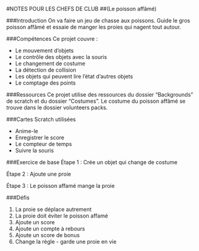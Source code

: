 #NOTES POUR LES CHEFS DE CLUB
##(Le poisson affâmé)

###Introduction
On va faire un jeu de chasse aux poissons. Guide le gros poisson affâmé et essaie de manger les proies qui nagent tout autour. 

###Compétences
Ce projet couvre : 
* Le mouvement d’objets
* Le contrôle des objets avec la souris 
* Le changement de costume
* La détection de collision
* Les objets qui peuvent lire l’état d’autres objets 
* Le comptage des points

###Ressources
Ce projet utilise des ressources du dossier “Backgrounds” de scratch et du dossier “Costumes”. Le costume du poisson affâmé se trouve dans le dossier volunteers packs. 

###Cartes Scratch utilisées
* Anime-le
* Enregistrer le score
* Le compteur de temps
* Suivre la souris

###Exercice de base
Étape 1 : Crée un objet qui change de costume

Étape 2 : Ajoute une proie

Étape 3 : Le poisson affamé mange la proie

###Défis
1. La proie se déplace autrement
2. La proie doit éviter le poisson affamé 
3. Ajoute un score
4. Ajoute un compte à rebours
5. Ajoute un score de bonus
6. Change la règle - garde une proie en vie
